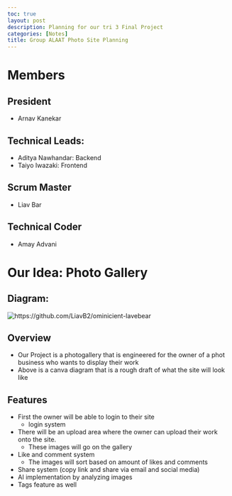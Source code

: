 ```yaml
---
toc: true
layout: post
description: Planning for our tri 3 Final Project
categories: [Notes]
title: Group ALAAT Photo Site Planning
---
```


# Members

## President
- Arnav Kanekar 

## Technical Leads:
- Aditya Nawhandar: Backend
- Taiyo Iwazaki: Frontend

## Scrum Master
- Liav Bar

## Technical Coder
- Amay Advani

# Our Idea: Photo Gallery

## Diagram:

![]({{site.baseurl}}/images/ALAAT.png "https://github.com/LiavB2/ominicient-lavebear")

## Overview
- Our Project is a photogallery that is engineered for the owner of a phot business who wants to display their work
- Above is a canva diagram that is a rough draft of what the site will look like

## Features
- First the owner will be able to login to their site
    - login system
- There will be an upload area where the owner can upload their work onto the site.
    - These images will go on the gallery
- Like and comment system
    - The images will sort based on amount of likes and comments
- Share system (copy link and share via email and social media)
- AI implementation by analyzing images
- Tags feature as well